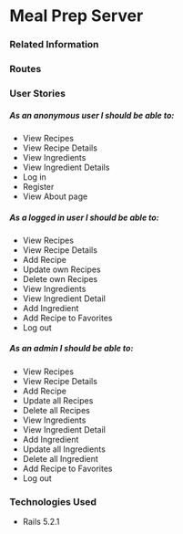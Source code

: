 # Meal Prep Server

### Related Information

### Routes 

### User Stories

##### As an anonymous user I should be able to:

- View Recipes
- View Recipe Details
- View Ingredients
- View Ingredient Details
- Log in
- Register
- View About page

##### As a logged in user I should be able to:

- View Recipes
- View Recipe Details
- Add Recipe
- Update own Recipes
- Delete own Recipes
- View Ingredients
- View Ingredient Detail
- Add Ingredient
- Add Recipe to Favorites
- Log out

##### As an admin I should be able to:

- View Recipes
- View Recipe Details
- Add Recipe
- Update all Recipes
- Delete all Recipes
- View Ingredients
- View Ingredient Detail
- Add Ingredient
- Update all Ingredients
- Delete all Ingredient
- Add Recipe to Favorites
- Log out

### Technologies Used

- Rails 5.2.1

  